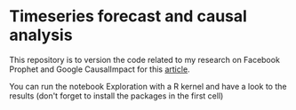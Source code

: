 # Timeseries forecast and causal analysis
This repository is to version the code related to my research on Facebook Prophet and Google CausalImpact for this [article](http://the-odd-dataguy.com/timeseries-forecasting-and-causal-analysis-in-r-with-facebook-prophet-and-google-causalimpact/).

You can run the notebook Exploration with a R kernel and have a look to the results (don't forget to install the packages in the first cell)
